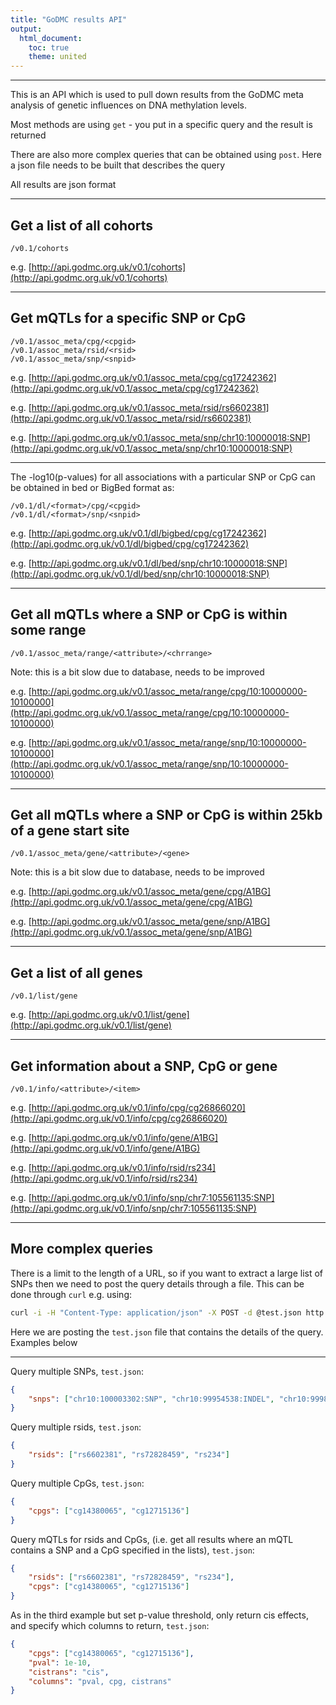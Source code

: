 ```yaml
---
title: "GoDMC results API"
output:
  html_document:
    toc: true
    theme: united
---
```


---

This is an API which is used to pull down results from the GoDMC meta analysis of genetic influences on DNA methylation levels. 

Most methods are using `get` - you put in a specific query and the result is returned

There are also more complex queries that can be obtained using `post`. Here a json file needs to be built that describes the query

All results are json format

---

## Get a list of all cohorts

```
/v0.1/cohorts
```

e.g. [http://api.godmc.org.uk/v0.1/cohorts](http://api.godmc.org.uk/v0.1/cohorts)

---

## Get mQTLs for a specific SNP or CpG

```
/v0.1/assoc_meta/cpg/<cpgid>
/v0.1/assoc_meta/rsid/<rsid>
/v0.1/assoc_meta/snp/<snpid>
```

e.g. [http://api.godmc.org.uk/v0.1/assoc_meta/cpg/cg17242362](http://api.godmc.org.uk/v0.1/assoc_meta/cpg/cg17242362)

e.g. [http://api.godmc.org.uk/v0.1/assoc_meta/rsid/rs6602381](http://api.godmc.org.uk/v0.1/assoc_meta/rsid/rs6602381)

e.g. [http://api.godmc.org.uk/v0.1/assoc_meta/snp/chr10:10000018:SNP](http://api.godmc.org.uk/v0.1/assoc_meta/snp/chr10:10000018:SNP)

---

The -log10(p-values) for all associations with a particular SNP or CpG can be obtained in bed or BigBed format as:

```
/v0.1/dl/<format>/cpg/<cpgid>
/v0.1/dl/<format>/snp/<snpid>
```

e.g. [http://api.godmc.org.uk/v0.1/dl/bigbed/cpg/cg17242362](http://api.godmc.org.uk/v0.1/dl/bigbed/cpg/cg17242362)

e.g. [http://api.godmc.org.uk/v0.1/dl/bed/snp/chr10:10000018:SNP](http://api.godmc.org.uk/v0.1/dl/bed/snp/chr10:10000018:SNP)


---

## Get all mQTLs where a SNP or CpG is within some range

```
/v0.1/assoc_meta/range/<attribute>/<chrrange>
```

Note: this is a bit slow due to database, needs to be improved

e.g. [http://api.godmc.org.uk/v0.1/assoc_meta/range/cpg/10:10000000-10100000](http://api.godmc.org.uk/v0.1/assoc_meta/range/cpg/10:10000000-10100000)

e.g. [http://api.godmc.org.uk/v0.1/assoc_meta/range/snp/10:10000000-10100000](http://api.godmc.org.uk/v0.1/assoc_meta/range/snp/10:10000000-10100000)

---

## Get all mQTLs where a SNP or CpG is within 25kb of a gene start site

```
/v0.1/assoc_meta/gene/<attribute>/<gene>
```

Note: this is a bit slow due to database, needs to be improved

e.g. [http://api.godmc.org.uk/v0.1/assoc_meta/gene/cpg/A1BG](http://api.godmc.org.uk/v0.1/assoc_meta/gene/cpg/A1BG)

e.g. [http://api.godmc.org.uk/v0.1/assoc_meta/gene/snp/A1BG](http://api.godmc.org.uk/v0.1/assoc_meta/gene/snp/A1BG)

---

## Get a list of all genes

```
/v0.1/list/gene
```

e.g. [http://api.godmc.org.uk/v0.1/list/gene](http://api.godmc.org.uk/v0.1/list/gene)

---

## Get information about a SNP, CpG or gene

```
/v0.1/info/<attribute>/<item>
```

e.g. [http://api.godmc.org.uk/v0.1/info/cpg/cg26866020](http://api.godmc.org.uk/v0.1/info/cpg/cg26866020)

e.g. [http://api.godmc.org.uk/v0.1/info/gene/A1BG](http://api.godmc.org.uk/v0.1/info/gene/A1BG)

e.g. [http://api.godmc.org.uk/v0.1/info/rsid/rs234](http://api.godmc.org.uk/v0.1/info/rsid/rs234)

e.g. [http://api.godmc.org.uk/v0.1/info/snp/chr7:105561135:SNP](http://api.godmc.org.uk/v0.1/info/snp/chr7:105561135:SNP)

---

## More complex queries

There is a limit to the length of a URL, so if you want to extract a large list of SNPs then we need to post the query details through a file. This can be done through `curl` e.g. using:

```bash
curl -i -H "Content-Type: application/json" -X POST -d @test.json http://api.godmc.org.uk/v0.1/query
```

Here we are posting the `test.json` file that contains the details of the query. Examples below

---

Query multiple SNPs, `test.json`:

```json
{
    "snps": ["chr10:100003302:SNP", "chr10:99954538:INDEL", "chr10:99981275:SNP"]
}
```

Query multiple rsids, `test.json`:

```json
{
    "rsids": ["rs6602381", "rs72828459", "rs234"]
}
```

Query multiple CpGs, `test.json`:

```json
{
    "cpgs": ["cg14380065", "cg12715136"]
}
```

Query mQTLs for rsids and CpGs, (i.e. get all results where an mQTL contains a SNP and a CpG specified in the lists), `test.json`:

```json
{
    "rsids": ["rs6602381", "rs72828459", "rs234"],
    "cpgs": ["cg14380065", "cg12715136"]
}
```

As in the third example but set p-value threshold, only return cis effects, and specify which columns to return, `test.json`:

```json
{
    "cpgs": ["cg14380065", "cg12715136"],
    "pval": 1e-10,
    "cistrans": "cis",
    "columns": "pval, cpg, cistrans"
}
```
